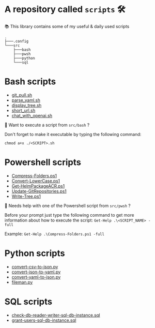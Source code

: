 # A repository called `scripts` 🛠 

📚 This library contains some of my useful &amp; daily used scripts

````
.
├───.config
└───src
    ├───bash
    ├───pwsh
    ├───python
    └───sql
````
# Bash scripts

- [git_pull.sh](https://github.com/najx/scripts/blob/master/src/bash/git_pull.sh)
- [parse_yaml.sh](https://github.com/najx/scripts/blob/master/src/bash/parse_yaml.sh)
- [display_tree.sh](https://github.com/najx/scripts/blob/master/src/bash/display_tree.sh)
- [short_url.sh](https://github.com/najx/scripts/blob/master/src/bash/short_url.sh)
- [chat_with_openai.sh](https://github.com/najx/scripts/blob/master/src/bash/chat_with_openai.sh)

🤔 Want to execute a script from `src/bash` ?

Don't forget to make it executable by typing the following command:

`chmod a+x ./<SCRIPT>.sh`

# Powershell scripts

- [Compress-Folders.ps1](https://github.com/najx/scripts/blob/master/src/pwsh/Compress-Folders.ps1)
- [Convert-LowerCase.ps1](https://github.com/najx/scripts/blob/master/src/pwsh/Convert-LowerCase.ps1)
- [Get-HelmPackageACR.ps1](https://github.com/najx/scripts/blob/master/src/pwsh/Get-HelmPackageACR.ps1)
- [Update-GitRepositories.ps1](https://github.com/najx/scripts/blob/master/src/pwsh/Update-GitRepositories.ps1)
- [Write-Tree.ps1](https://github.com/najx/scripts/blob/master/src/pwsh/Write-Tree.ps1)

🤔 Needs help with one of the Powershell script from `src/pwsh` ?

Before your prompt just type the following command to get more information about how to execute the script: `Get-Help .\<SCRIPT_NAME> -full`

Example: `Get-Help .\Compress-Folders.ps1 -full`

# Python scripts

- [convert-csv-to-json.py](https://github.com/najx/scripts/blob/master/src/python/convert-csv-to-json.py)
- [convert-json-to-yaml.py](https://github.com/najx/scripts/blob/master/src/python/convert-json-to-yaml.py)
- [convert-yaml-to-json.py](https://github.com/najx/scripts/blob/master/src/python/convert-yaml-to-json.py)
- [fileman.py](https://github.com/najx/scripts/blob/master/src/python/fileman.py)

# SQL scripts

- [check-db-reader-writer-sql-db-instance.sql](https://github.com/najx/scripts/blob/master/src/sql/check-db-reader-writer-sql-db-instance.sql)
- [grant-users-sql-db-instance.sql](https://github.com/najx/scripts/blob/master/src/sql/grant-users-sql-db-instance.sql)
